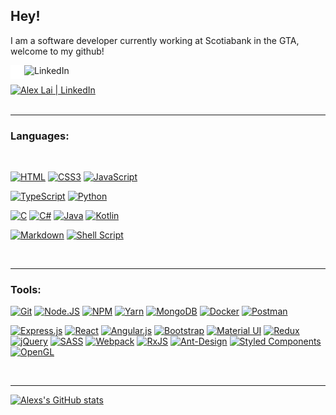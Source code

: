 
## Hey!

I am a software developer currently working at Scotiabank in the GTA, welcome to my github!

<a href="https://alai02.github.io/website/" target="_blank"><img align="left" alt="alex lai portfolio website" width="22px" src="https://github.com/Aakarsh-B/trying-repos/blob/master/www.svg" /></a>
<img alt="LinkedIn" src="https://img.shields.io/badge/linkedin-%230077B5.svg?style=for-the-badge&logo=linkedin&logoColor=white"/>

<a href="https://www.linkedin.com/in/alexlai02/" target="_blank">
    <!-- <img align="left" alt="Alex Lai | LinkedIn" width="22px" src="https://github.com/Aakarsh-B/trying-repos/blob/master/linkedin.svg" /> -->
    <img alt="Alex Lai | LinkedIn" src="https://img.shields.io/badge/linkedin-%230077B5.svg?style=for-the-badge&logo=linkedin&logoColor=white"/>
</a>

<!-- <a href="https://medium.com/@username" target="_blank">
    <img align="left" alt="username | Medium" width="22px" src="SOMEPATH/medium.svg" />
<a href="https://dev.to/username" target="_blank">
    <img align="left" alt="dev.to username" width="22px" src="SOMEPATH//dev-badge.svg" /></a> -->

<br />
<br />

---

### Languages:

<br />

<!-- Assembly, Ada, COBOL, Fortran -->
[![HTML](https://img.shields.io/badge/html5-%23E34F26.svg?style=for-the-badge&logo=html5&logoColor=white)]()
[![CSS3](https://img.shields.io/badge/css3-%231572B6.svg?style=for-the-badge&logo=css3&logoColor=white)]()
[![JavaScript](https://img.shields.io/badge/JavaScript-F7DF1E?style=for-the-badge&logo=javascript&logoColor=black)]()

[![TypeScript](https://img.shields.io/badge/TypeScript-007ACC?style=for-the-badge&logo=typescript&logoColor=white)]()
[![Python](https://img.shields.io/badge/python-%2314354C.svg?style=for-the-badge&logo=python&logoColor=white)]()

[![C](https://img.shields.io/badge/c-%2300599C.svg?style=for-the-badge&logo=c&logoColor=white)]()
[![C#](https://img.shields.io/badge/c%23-%23239120.svg?style=for-the-badge&logo=c-sharp&logoColor=white)]()
[![Java](https://img.shields.io/badge/java-%23ED8B00.svg?style=for-the-badge&logo=java&logoColor=white)]()
[![Kotlin](https://img.shields.io/badge/kotlin-%230095D5.svg?style=for-the-badge&logo=kotlin&logoColor=white)]()

[![Markdown](https://img.shields.io/badge/markdown-%23000000.svg?style=for-the-badge&logo=markdown&logoColor=white)]()
[![Shell Script](https://img.shields.io/badge/shell_script-%23121011.svg?style=for-the-badge&logo=gnu-bash&logoColor=white)]()

<br />

---

### Tools:

<!-- ANT, Make, Elastic Search, JIRA, SQL, NoSQL, AWS, Azure -->

[![Git](https://img.shields.io/badge/Git-F05032?style=for-the-badge&logo=git&logoColor=white)]()
[![Node.JS](https://img.shields.io/badge/Node.JS-43853D?style=for-the-badge&logo=node-dot-js&logoColor=white)]()
[![NPM](https://img.shields.io/badge/NPM-CB3837?style=for-the-badge&logo=npm&logoColor=white)]()
[![Yarn](https://img.shields.io/badge/Yarn-2C8EBB?style=for-the-badge&logo=yarn&logoColor=white)]()
[![MongoDB](https://img.shields.io/badge/MongoDB-4EA94B?style=for-the-badge&logo=mongodb&logoColor=white)]()
[![Docker](https://img.shields.io/badge/Docker-2CA5E0?style=for-the-badge&logo=docker&logoColor=white)]()
[![Postman](https://img.shields.io/badge/Postman-FF6C37?style=for-the-badge&logo=Postman&logoColor=white)]()

[![Express.js](https://img.shields.io/badge/express.js-%23404d59.svg?style=for-the-badge&logo=express&logoColor=%2361DAFB)]()
[![React](https://img.shields.io/badge/react-%2320232a.svg?style=for-the-badge&logo=react&logoColor=%2361DAFB)]()
[![Angular.js](https://img.shields.io/badge/angular.js-%23E23237.svg?style=for-the-badge&logo=angularjs&logoColor=white)]()
[![Bootstrap](https://img.shields.io/badge/bootstrap-%23563D7C.svg?style=for-the-badge&logo=bootstrap&logoColor=white)]()
[![Material UI](https://img.shields.io/badge/materialui-%230081CB.svg?style=for-the-badge&logo=material-ui&logoColor=white)]()
[![Redux](https://img.shields.io/badge/redux-%23593d88.svg?style=for-the-badge&logo=redux&logoColor=white)]()
[![jQuery](https://img.shields.io/badge/jquery-%230769AD.svg?style=for-the-badge&logo=jquery&logoColor=white)]()
[![SASS](https://img.shields.io/badge/SASS-hotpink.svg?style=for-the-badge&logo=SASS&logoColor=white)]()
[![Webpack](https://img.shields.io/badge/webpack-%238DD6F9.svg?style=for-the-badge&logo=webpack&logoColor=black)]()
[![RxJS](https://img.shields.io/badge/rxjs-%23B7178C.svg?style=for-the-badge&logo=reactivex&logoColor=white)]()
[![Ant-Design](https://img.shields.io/badge/-AntDesign-%230170FE?style=for-the-badge&logo=ant-design&logoColor=white)]()
[![Styled Components](https://img.shields.io/badge/styled--components-DB7093?style=for-the-badge&logo=styled-components&logoColor=white)]()
[![OpenGL](https://img.shields.io/badge/OpenGL-%23FFFFFF.svg?style=for-the-badge&logo=opengl)]()

<br />

<!-- Advanced Data Structures, Agile, Scrum, Algorithm analysis, OOP, SOAP, RESTful APIs, UX/UI desig -->

---
  
 [![Alexs's GitHub stats](https://github-readme-stats.vercel.app/api?username=alai02&theme=cobalt&show_icons=true)](https://github.com/anuraghazra/github-readme-stats)

